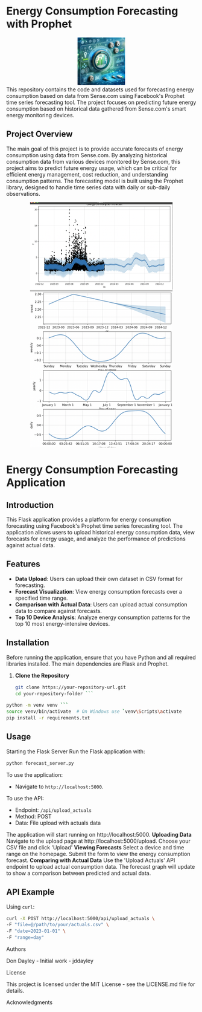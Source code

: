 # Energy Consumption Forecasting with Prophet
<div align="center">
<img src="img/Electric_Forecast.png" width="25%" >
</div>
This repository contains the code and datasets used for forecasting energy consumption based on data from Sense.com using Facebook's Prophet time series forecasting tool. The project focuses on predicting future energy consumption based on historical data gathered from Sense.com's smart energy monitoring devices.

## Project Overview

The main goal of this project is to provide accurate forecasts of energy consumption using data from Sense.com. By analyzing historical consumption data from various devices monitored by Sense.com, this project aims to predict future energy usage, which can be critical for efficient energy management, cost reduction, and understanding consumption patterns. The forecasting model is built using the Prophet library, designed to handle time series data with daily or sub-daily observations.

<div align="center">
<img src="img/screenshot.png" width="75%" >
  <img src="img/screenshot_2.png" width="75%" >
</div>

# Energy Consumption Forecasting Application

## Introduction

This Flask application provides a platform for energy consumption forecasting using Facebook's Prophet time series forecasting tool. The application allows users to upload historical energy consumption data, view forecasts for energy usage, and analyze the performance of predictions against actual data.

## Features

- **Data Upload**: Users can upload their own dataset in CSV format for forecasting.
- **Forecast Visualization**: View energy consumption forecasts over a specified time range.
- **Comparison with Actual Data**: Users can upload actual consumption data to compare against forecasts.
- **Top 10 Device Analysis**: Analyze energy consumption patterns for the top 10 most energy-intensive devices.

## Installation

Before running the application, ensure that you have Python and all required libraries installed. The main dependencies are Flask and Prophet.

1. **Clone the Repository**

   ```bash
   git clone https://your-repository-url.git
   cd your-repository-folder ```
 ```bash
 python -m venv venv ```
 source venv/bin/activate  # On Windows use `venv\Scripts\activate
 pip install -r requirements.txt
```
## Usage

Starting the Flask Server
Run the Flask application with:

```bash
python forecast_server.py
```

To use the application:
 - Navigate to `http://localhost:5000`.

To use the API:
- Endpoint: `/api/upload_actuals`
- Method: POST
- Data: File upload with actuals data


The application will start running on http://localhost:5000.
**Uploading Data**
Navigate to the upload page at http://localhost:5000/upload.
Choose your CSV file and click 'Upload'
**Viewing Forecasts**
Select a device and time range on the homepage.
Submit the form to view the energy consumption forecast.
**Comparing with Actual Data**
Use the 'Upload Actuals' API endpoint to upload actual consumption data.
The forecast graph will update to show a comparison between predicted and actual data.

## API Example
Using `curl`:
```bash
curl -X POST http://localhost:5000/api/upload_actuals \
-F "file=@/path/to/your/actuals.csv" \
-F "date=2023-01-01" \
-F "range=day"
```



Authors

Don Dayley - Initial work - jddayley


License

This project is licensed under the MIT License - see the LICENSE.md file for details.

Acknowledgments
